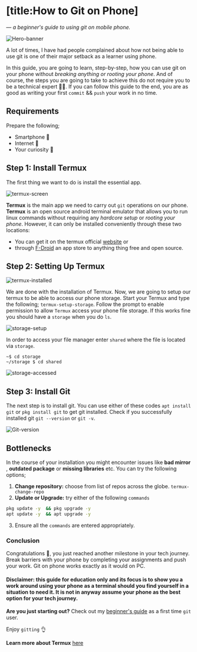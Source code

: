 # [title:How to Git on Phone]
— *a beginner's guide to using git on mobile phone.*

![Hero-banner](file:///storage/emulated/0/Documents/PocketMark/Src/Attachment-2025-08-20.png)

A lot of times, I have had people complained about how not being able to use git is one of their major setback as a learner using phone. 

In this guide, you are going to learn, step-by-step, how you can use git on your phone without _breaking anything or rooting your phone_. And of course, the steps you are going to take to achieve this do not require you to be a technical expert 🧑‍🔧. If you can follow this guide to the end, you are as good as writing your first ```commit```  && ```push``` your work in no time. 

## Requirements
Prepare the following;
- Smartphone 📱
- Internet 🛜
- Your curiosity 🤨

## Step 1: Install Termux
The first thing we want to do is install the essential app.

![termux-screen](file:///storage/emulated/0/Documents/PocketMark/Src/image_1755705926520.png)


**Termux** is the main app we need to carry out `git` operations on our phone. **Termux** is an open source android terminal emulator that allows you to run linux commands without requiring any _hardcore setup_ or _rooting your phone_. However, it can only be installed conveniently through these two locations:
   - You can get it on the termux official [website](https://termux.dev/en/) or
   - through [F-Droid](https://f-droid.org/) an app store to anything thing free and open source.
## Step 2: Setting Up Termux

![termux-installed](file:///storage/emulated/0/Documents/PocketMark/Src/Attachment-2025-08-20_4.png)


We are done with the installation of Termux. Now,  we are going to setup our termux to be able to access our phone storage. Start your Termux and type the following;
                  `termux-setup-storage`.
Follow the prompt to enable permission to allow `Termux` access your phone file storage. If this works fine you should have a `storage` when you do `ls`. 

![storage-setup](file:///storage/emulated/0/Documents/PocketMark/Src/Attachment-2025-08-21.png)

In order to access your file manager enter `shared` where the file is located via `storage`.

```script
~$ cd storage
~/storage $ cd shared
```     
       
![storage-accessed](file:///storage/emulated/0/Documents/PocketMark/Src/Screenshot_20250820-200309.png)


## Step 3: Install Git
The next step is to install git. You can use either of these codes `apt install git` or `pkg install git` to get git installed. Check if you successfully installed git ```git --version``` or ```git -v```.


![Git-version](file:///storage/emulated/0/Documents/PocketMark/Src/Screenshot_20250820-214909.png)




## Bottlenecks
In the course of your installation you might encounter issues like **bad mirror** , **outdated package** or **missing libraries** etc.  You can try the following options;
1. **Change repository:** choose from list of repos across the globe.
```termux-change-repo```
2. **Update or Upgrade:** try either of the following `commands`
```bash
pkg update -y  && pkg upgrade -y 
apt update -y  && apt upgrade -y
```
3. Ensure all the `commands` are entered appropriately.


### Conclusion
Congratulations 🎉, you just reached another milestone in your tech journey. Break barriers with your phone by completing your assignments and push your work. Git on phone works exactly as it would on PC. 

#### Disclaimer: this guide for education only and its focus is to show you a work around using your phone as a terminal should you find yourself in a situation to need it. It is not in anyway assume your phone as the best option for your tech journey.


**Are you just starting out?** Check out my [beginner's guide](#) as a first time `git` user. 


Enjoy `gitting` 👌

**Learn more about Termux** [here](https://wiki.termux.com/wiki/Main_Page)
